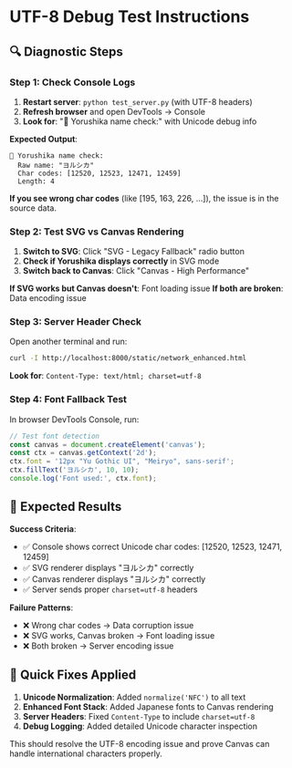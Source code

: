 # UTF-8 Debug Test Instructions

## 🔍 Diagnostic Steps

### Step 1: Check Console Logs
1. **Restart server**: `python test_server.py` (with UTF-8 headers)
2. **Refresh browser** and open DevTools → Console
3. **Look for**: "🎌 Yorushika name check:" with Unicode debug info

**Expected Output**:
```
🎌 Yorushika name check:
  Raw name: "ヨルシカ"
  Char codes: [12520, 12523, 12471, 12459]
  Length: 4
```

**If you see wrong char codes** (like [195, 163, 226, ...]), the issue is in the source data.

### Step 2: Test SVG vs Canvas Rendering
1. **Switch to SVG**: Click "SVG - Legacy Fallback" radio button
2. **Check if Yorushika displays correctly** in SVG mode
3. **Switch back to Canvas**: Click "Canvas - High Performance"

**If SVG works but Canvas doesn't**: Font loading issue
**If both are broken**: Data encoding issue

### Step 3: Server Header Check
Open another terminal and run:
```bash
curl -I http://localhost:8000/static/network_enhanced.html
```

**Look for**: `Content-Type: text/html; charset=utf-8`

### Step 4: Font Fallback Test
In browser DevTools Console, run:
```javascript
// Test font detection
const canvas = document.createElement('canvas');
const ctx = canvas.getContext('2d');
ctx.font = '12px "Yu Gothic UI", "Meiryo", sans-serif';
ctx.fillText('ヨルシカ', 10, 10);
console.log('Font used:', ctx.font);
```

## 🎯 Expected Results

**Success Criteria**:
- ✅ Console shows correct Unicode char codes: [12520, 12523, 12471, 12459]
- ✅ SVG renderer displays "ヨルシカ" correctly
- ✅ Canvas renderer displays "ヨルシカ" correctly  
- ✅ Server sends proper `charset=utf-8` headers

**Failure Patterns**:
- ❌ Wrong char codes → Data corruption issue
- ❌ SVG works, Canvas broken → Font loading issue
- ❌ Both broken → Server encoding issue

## 🔧 Quick Fixes Applied

1. **Unicode Normalization**: Added `normalize('NFC')` to all text
2. **Enhanced Font Stack**: Added Japanese fonts to Canvas rendering
3. **Server Headers**: Fixed `Content-Type` to include `charset=utf-8`
4. **Debug Logging**: Added detailed Unicode character inspection

This should resolve the UTF-8 encoding issue and prove Canvas can handle international characters properly.